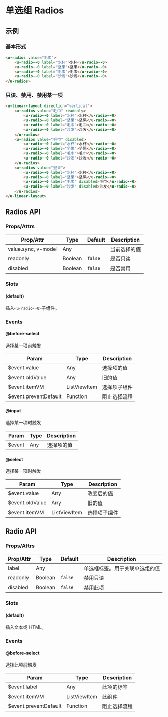 # 单选组 Radios

## 示例
### 基本形式

``` html
<u-radios value="毛巾">
    <u-radio--0 label="水杯">水杯</u-radio--0>
    <u-radio--0 label="坚果">坚果</u-radio--0>
    <u-radio--0 label="毛巾">毛巾</u-radio--0>
    <u-radio--0 label="沙发">沙发</u-radio--0>
</u-radios>
```

### 只读、禁用、禁用某一项

``` html
<u-linear-layout direction="vertical">
    <u-radios value="毛巾" readonly>
        <u-radio--0 label="水杯">水杯</u-radio--0>
        <u-radio--0 label="坚果">坚果</u-radio--0>
        <u-radio--0 label="毛巾">毛巾</u-radio--0>
        <u-radio--0 label="沙发">沙发</u-radio--0>
    </u-radios>
    <u-radios value="毛巾" disabled>
        <u-radio--0 label="水杯">水杯</u-radio--0>
        <u-radio--0 label="坚果">坚果</u-radio--0>
        <u-radio--0 label="毛巾">毛巾</u-radio--0>
        <u-radio--0 label="沙发">沙发</u-radio--0>
    </u-radios>
    <u-radios value="坚果">
        <u-radio--0 label="水杯">水杯</u-radio--0>
        <u-radio--0 label="坚果">坚果</u-radio--0>
        <u-radio--0 label="毛巾" disabled>毛巾</u-radio--0>
        <u-radio--0 label="沙发" disabled>沙发</u-radio--0>
    </u-radios>
</u-linear-layout>
```

## Radios API
### Props/Attrs

| Prop/Attr | Type | Default | Description |
| --------- | ---- | ------- | ----------- |
| value.sync, v-model | Any | | 当前选择的值 |
| readonly | Boolean | `false` | 是否只读 |
| disabled | Boolean | `false` | 是否禁用 |

### Slots

#### (default)

插入`<u-radio--0>`子组件。

### Events

#### @before-select

选择某一项前触发

| Param | Type | Description |
| ----- | ---- | ----------- |
| $event.value | Any | 选择项的值 |
| $event.oldValue | Any | 旧的值 |
| $event.itemVM | ListViewItem | 选择项子组件 |
| $event.preventDefault | Function | 阻止选择流程 |

#### @input

选择某一项时触发

| Param | Type | Description |
| ----- | ---- | ----------- |
| $event | Any | 选择项的值 |

#### @select

选择某一项时触发

| Param | Type | Description |
| ----- | ---- | ----------- |
| $event.value | Any | 改变后的值 |
| $event.oldValue | Any | 旧的值 |
| $event.itemVM | ListViewItem |  选择项子组件 |

## Radio API
### Props/Attrs

| Prop/Attr | Type | Default | Description |
| --------- | ---- | ------- | ----------- |
| label | Any | | 单选框标签。用于关联单选组的值 |
| readonly | Boolean | `false` | 禁用只读 |
| disabled | Boolean | `false` | 禁用此项 |

### Slots

#### (default)

插入文本或 HTML。

### Events

#### @before-select

选择此项前触发

| Param | Type | Description |
| ----- | ---- | ----------- |
| $event.label | Any | 此项的标签 |
| $event.itemVM | ListViewItem | 此组件 |
| $event.preventDefault | Function | 阻止选择流程 |
